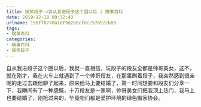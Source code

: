 ```yaml
---
title: 搞笑段子->自从我进段子这个圈以后 | 糗事百科
date: 2019-12-18 09:32:43
urlname: 190ff8770a1df9d2b8cfdcc57652cb89
tags: 
- 糗事百科
categories:
- 糗事百科
- 搞笑段子
---
```

自从我进段子这个圈以后，我就一直相信，玩段子的段友全都是帅哥美女，这不，就在刚才，我在火车上就遇到了一个帅哥段友，在那里刷着段子，我突然感到很亲昵的走过去跟他聊了起来，原来他马上要结婚了，第一时间想要和段友们分享一下，我瞬间有了一种感慨，十万段友是一家啊，帅哥美女们把我顶上热门，我马上也要结婚了，刚抢过来的，毕竟咱们都是爱护环境的绿色搬家协会。


